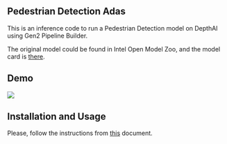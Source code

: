 ## Pedestrian Detection Adas

This is an inference code to run a Pedestrian Detection model on DepthAI using Gen2 Pipeline Builder.

The original model could be found in Intel Open Model Zoo, and the model card is [there](https://docs.openvinotoolkit.org/2019_R1/_pedestrian_detection_adas_0002_description_pedestrian_detection_adas_0002.html).

## Demo

![](demo.gif)

## Installation and Usage

Please, follow the instructions from [this](../docs/INSTALLATION_USAGE_GUIDE.md) document.
